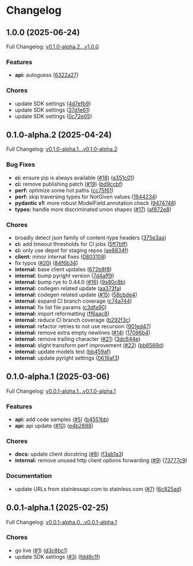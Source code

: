 # Changelog

## 1.0.0 (2025-06-24)

Full Changelog: [v0.1.0-alpha.2...v1.0.0](https://github.com/ShortGenius/shortgenius-sdk-python/compare/v0.1.0-alpha.2...v1.0.0)

### Features

* **api:** autoguess ([6322a27](https://github.com/ShortGenius/shortgenius-sdk-python/commit/6322a27b19da1b43708418ed65eb66a63c5a39f5))


### Chores

* update SDK settings ([4d7efb9](https://github.com/ShortGenius/shortgenius-sdk-python/commit/4d7efb9569234aa3fe34abf5b5eb48592433f0e7))
* update SDK settings ([37d1e61](https://github.com/ShortGenius/shortgenius-sdk-python/commit/37d1e61761a0e3ed36bcd4dbaffe05bad77d7f6c))
* update SDK settings ([0c72e05](https://github.com/ShortGenius/shortgenius-sdk-python/commit/0c72e05637c3e5f04202b08fc8859d9fe975ede2))

## 0.1.0-alpha.2 (2025-04-24)

Full Changelog: [v0.1.0-alpha.1...v0.1.0-alpha.2](https://github.com/ShortGenius/shortgenius-sdk-python/compare/v0.1.0-alpha.1...v0.1.0-alpha.2)

### Bug Fixes

* **ci:** ensure pip is always available ([#18](https://github.com/ShortGenius/shortgenius-sdk-python/issues/18)) ([a351c01](https://github.com/ShortGenius/shortgenius-sdk-python/commit/a351c01c39fd92df422bf02c25ea3c1c5dd03694))
* **ci:** remove publishing patch ([#19](https://github.com/ShortGenius/shortgenius-sdk-python/issues/19)) ([bd9ccbf](https://github.com/ShortGenius/shortgenius-sdk-python/commit/bd9ccbf64ee8dc036e24c5212c0ec6566e8285a6))
* **perf:** optimize some hot paths ([cc75f61](https://github.com/ShortGenius/shortgenius-sdk-python/commit/cc75f618e9d8a09685d6c6d6888ce4629b8e087b))
* **perf:** skip traversing types for NotGiven values ([1944234](https://github.com/ShortGenius/shortgenius-sdk-python/commit/19442348bad148bfb51193989dd3f23ab837b738))
* **pydantic v1:** more robust ModelField.annotation check ([9474748](https://github.com/ShortGenius/shortgenius-sdk-python/commit/947474823069f5e280270711f4388000ba6d8d39))
* **types:** handle more discriminated union shapes ([#17](https://github.com/ShortGenius/shortgenius-sdk-python/issues/17)) ([af872e8](https://github.com/ShortGenius/shortgenius-sdk-python/commit/af872e8f259f3f7fe8a17df464c31054d517c801))


### Chores

* broadly detect json family of content-type headers ([375e3aa](https://github.com/ShortGenius/shortgenius-sdk-python/commit/375e3aad00c564c08ab0c9e19a43e703b562b4b8))
* **ci:** add timeout thresholds for CI jobs ([5ff7bff](https://github.com/ShortGenius/shortgenius-sdk-python/commit/5ff7bffddd6d14d1b9f808ca3cc95bb22e206c98))
* **ci:** only use depot for staging repos ([ae8834f](https://github.com/ShortGenius/shortgenius-sdk-python/commit/ae8834f257d6b45a0fd4e17697ef993b783cfda3))
* **client:** minor internal fixes ([0803108](https://github.com/ShortGenius/shortgenius-sdk-python/commit/0803108d7e1813316508ff4b599f04a2320903c0))
* fix typos ([#20](https://github.com/ShortGenius/shortgenius-sdk-python/issues/20)) ([84f6b34](https://github.com/ShortGenius/shortgenius-sdk-python/commit/84f6b348ec773f846e6bf87211043c9bb65f0dc6))
* **internal:** base client updates ([672b8f8](https://github.com/ShortGenius/shortgenius-sdk-python/commit/672b8f80e1c1172fec76a94a01660a3b6ddc3b7c))
* **internal:** bump pyright version ([7d4aff9](https://github.com/ShortGenius/shortgenius-sdk-python/commit/7d4aff9a9bf3ed3cf2644f16119140dd5687944d))
* **internal:** bump rye to 0.44.0 ([#16](https://github.com/ShortGenius/shortgenius-sdk-python/issues/16)) ([9a80c8b](https://github.com/ShortGenius/shortgenius-sdk-python/commit/9a80c8b744d86dc1708a248cf7506fdfe3741ec9))
* **internal:** codegen related update ([aa373fa](https://github.com/ShortGenius/shortgenius-sdk-python/commit/aa373faa69af1d7fab4e045cadbe3baf57c47ead))
* **internal:** codegen related update ([#15](https://github.com/ShortGenius/shortgenius-sdk-python/issues/15)) ([58cbde4](https://github.com/ShortGenius/shortgenius-sdk-python/commit/58cbde4b50cd13387aca44ddc965689bef631526))
* **internal:** expand CI branch coverage ([c74a744](https://github.com/ShortGenius/shortgenius-sdk-python/commit/c74a74451aa4679d4b5039d84989f214d47ebb92))
* **internal:** fix list file params ([c3dfa90](https://github.com/ShortGenius/shortgenius-sdk-python/commit/c3dfa907d373fc7a87b4838aa64290778b04914b))
* **internal:** import reformatting ([ff6aac8](https://github.com/ShortGenius/shortgenius-sdk-python/commit/ff6aac8e46df32286db532b3242efef92cc61cb1))
* **internal:** reduce CI branch coverage ([b292f3c](https://github.com/ShortGenius/shortgenius-sdk-python/commit/b292f3ca19e61e025d88b67e39156d82ca444ea5))
* **internal:** refactor retries to not use recursion ([901ed47](https://github.com/ShortGenius/shortgenius-sdk-python/commit/901ed479f748531fbc4bb78e68e9856400476850))
* **internal:** remove extra empty newlines ([#14](https://github.com/ShortGenius/shortgenius-sdk-python/issues/14)) ([17096b4](https://github.com/ShortGenius/shortgenius-sdk-python/commit/17096b4e08bab717e20eea3abb1218121dc8e707))
* **internal:** remove trailing character ([#21](https://github.com/ShortGenius/shortgenius-sdk-python/issues/21)) ([3dc644e](https://github.com/ShortGenius/shortgenius-sdk-python/commit/3dc644e93599c83668d1049b6e9567c424bf9754))
* **internal:** slight transform perf improvement ([#22](https://github.com/ShortGenius/shortgenius-sdk-python/issues/22)) ([bb6569d](https://github.com/ShortGenius/shortgenius-sdk-python/commit/bb6569da8a40dfed4a7956dacef9744d2ee403ae))
* **internal:** update models test ([bb459af](https://github.com/ShortGenius/shortgenius-sdk-python/commit/bb459af3a7a6110318ef19eff5e3289d150f4d55))
* **internal:** update pyright settings ([0616af3](https://github.com/ShortGenius/shortgenius-sdk-python/commit/0616af3a7cdd1181b3bda33fc3f891e5ad77f7f8))

## 0.1.0-alpha.1 (2025-03-06)

Full Changelog: [v0.0.1-alpha.1...v0.1.0-alpha.1](https://github.com/ShortGenius/shortgenius-sdk-python/compare/v0.0.1-alpha.1...v0.1.0-alpha.1)

### Features

* **api:** add code samples ([#5](https://github.com/ShortGenius/shortgenius-sdk-python/issues/5)) ([b4551bb](https://github.com/ShortGenius/shortgenius-sdk-python/commit/b4551bba2c0c564839e20318acb3377cfbc29bb4))
* **api:** api update ([#10](https://github.com/ShortGenius/shortgenius-sdk-python/issues/10)) ([e4b2898](https://github.com/ShortGenius/shortgenius-sdk-python/commit/e4b28987b783c1980613a47a8c1b5095cf4c3b9c))


### Chores

* **docs:** update client docstring ([#8](https://github.com/ShortGenius/shortgenius-sdk-python/issues/8)) ([f3ab1a3](https://github.com/ShortGenius/shortgenius-sdk-python/commit/f3ab1a3fdae25f96926c571747fd8bf73b273830))
* **internal:** remove unused http client options forwarding ([#9](https://github.com/ShortGenius/shortgenius-sdk-python/issues/9)) ([73777c9](https://github.com/ShortGenius/shortgenius-sdk-python/commit/73777c924ebd69f1a621eb8af872f2f5bcc865cb))


### Documentation

* update URLs from stainlessapi.com to stainless.com ([#7](https://github.com/ShortGenius/shortgenius-sdk-python/issues/7)) ([6c825ad](https://github.com/ShortGenius/shortgenius-sdk-python/commit/6c825addf5f75025c71325209f3637b1f95c7939))

## 0.0.1-alpha.1 (2025-02-25)

Full Changelog: [v0.0.1-alpha.0...v0.0.1-alpha.1](https://github.com/ShortGenius/shortgenius-sdk-python/compare/v0.0.1-alpha.0...v0.0.1-alpha.1)

### Chores

* go live ([#1](https://github.com/ShortGenius/shortgenius-sdk-python/issues/1)) ([d3c8bc1](https://github.com/ShortGenius/shortgenius-sdk-python/commit/d3c8bc19fe069344ce7bbbdfd8ecc6ef56ce19d7))
* update SDK settings ([#3](https://github.com/ShortGenius/shortgenius-sdk-python/issues/3)) ([fdd8c1f](https://github.com/ShortGenius/shortgenius-sdk-python/commit/fdd8c1f4e52329eefca1037e67df809fe4c169fe))
